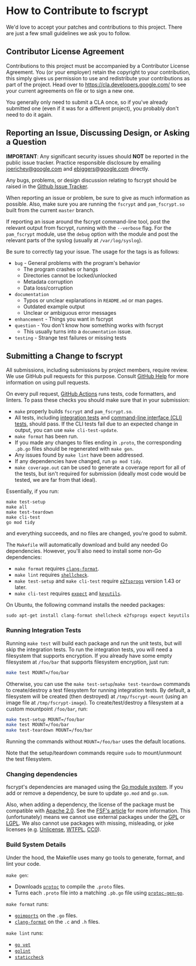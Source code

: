 # How to Contribute to fscrypt

We'd love to accept your patches and contributions to this project. There are
just a few small guidelines we ask you to follow.

## Contributor License Agreement

Contributions to this project must be accompanied by a Contributor License
Agreement. You (or your employer) retain the copyright to your contribution,
this simply gives us permission to use and redistribute your contributions as
part of the project. Head over to <https://cla.developers.google.com/> to see
your current agreements on file or to sign a new one.

You generally only need to submit a CLA once, so if you've already submitted one
(even if it was for a different project), you probably don't need to do it
again.

## Reporting an Issue, Discussing Design, or Asking a Question

__IMPORTANT__: Any significant security issues should __NOT__ be reported in
the public issue tracker. Practice responsible disclosure by emailing
<joerichey@google.com> and <ebiggers@google.com> directly.

Any bugs, problems, or design discussion relating to fscrypt should be raised
in the [Github Issue Tracker](https://github.com/google/fscrypt/issues/new).

When reporting an issue or problem, be sure to give as much information as
possible. Also, make sure you are running the `fscrypt` and `pam_fscrypt.so`
built from the current `master` branch.

If reporting an issue around the fscrypt command-line tool, post the
relevant output from fscrypt, running with the `--verbose` flag. For the
`pam_fscrypt` module, use the `debug` option with the module and post the
relevant parts of the syslog (usually at `/var/log/syslog`).

Be sure to correctly tag your issue. The usage for the tags is as follows:
* `bug` - General problems with the program's behavior
	* The program crashes or hangs
	* Directories cannot be locked/unlocked
	* Metadata corruption
	* Data loss/corruption
* `documentation`
	* Typos or unclear explanations in `README.md` or man pages.
	* Outdated example output
	* Unclear or ambiguous error messages
* `enhancement` - Things you want in fscrypt
* `question` - You don't know how something works with fscrypt
	* This usually turns into a `documentation` issue.
* `testing` - Strange test failures or missing tests

## Submitting a Change to fscrypt

All submissions, including submissions by project members, require review. We
use GitHub pull requests for this purpose. Consult
[GitHub Help](https://help.github.com/articles/about-pull-requests/) for more
information on using pull requests.

On every pull request, [GitHub
Actions](https://github.com/google/fscrypt/actions) runs tests, code formatters,
and linters. To pass these checks you should make sure that in your submission:
- `make` properly builds `fscrypt` and `pam_fscrypt.so`.
- All tests, including [integration tests](#running-integration-tests) and
  [command-line interface (CLI)
  tests](https://github.com/google/fscrypt/blob/master/cli-tests/README.md),
  should pass. If the CLI tests fail due to an expected change in output, you
  can use `make cli-test-update`.
- `make format` has been run.
- If you made any changes to files ending in `.proto`, the corresponding
  `.pb.go` files should be regenerated with `make gen`.
- Any issues found by `make lint` have been addressed.
- If any dependencies have changed, run `go mod tidy`.
- `make coverage.out` can be used to generate a coverage report for all of the
  tests, but isn't required for submission
  (ideally most code would be tested, we are far from that ideal).

Essentially, if you run:
```
make test-setup
make all
make test-teardown
make cli-test
go mod tidy
```
and everything succeeds, and no files are changed, you're good to submit.

The `Makefile` will automatically download and build any needed Go dependencies.
However, you'll also need to install some non-Go dependencies:
  - `make format` requires
    [`clang-format`](https://clang.llvm.org/docs/ClangFormat.html).
  - `make lint` requires [`shellcheck`](https://github.com/koalaman/shellcheck).
  - `make test-setup` and `make cli-test` require
    [`e2fsprogs`](https://en.wikipedia.org/wiki/E2fsprogs) version 1.43 or
    later.
  - `make cli-test` requires [`expect`](https://en.wikipedia.org/wiki/Expect)
    and
    [`keyutils`](https://manpages.debian.org/testing/keyutils/keyctl.1.en.html).

On Ubuntu, the following command installs the needed packages:
```
sudo apt-get install clang-format shellcheck e2fsprogs expect keyutils
```

### Running Integration Tests

Running `make test` will build each package and run the unit tests, but will
skip the integration tests. To run the integration tests, you will need a
filesystem that supports encryption. If you already have some empty filesystem
at `/foo/bar` that supports filesystem encryption, just run:
```bash
make test MOUNT=/foo/bar
```

Otherwise, you can use the `make test-setup`/`make test-teardown` commands to
create/destroy a test filesystem for running integration tests. By default, a
filesystem will be created (then destroyed) at `/tmp/fscrypt-mount` (using an
image file at `/tmp/fscrypt-image`). To create/test/destroy a filesystem at a
custom mountpoint `/foo/bar`, run:
```bash
make test-setup MOUNT=/foo/bar
make test MOUNT=/foo/bar
make test-teardown MOUNT=/foo/bar
```
Running the commands without `MOUNT=/foo/bar` uses the default locations.

Note that the setup/teardown commands require `sudo` to mount/unmount the
test filesystem.

### Changing dependencies

fscrypt's dependencies are managed using the
[Go module system](https://github.com/golang/go/wiki/Modules).
If you add or remove a dependency, be sure to update `go.mod` and `go.sum`.

Also, when adding a dependency, the license of the package must be compatible
with [Apache 2.0](https://www.apache.org/licenses/LICENSE-2.0). See the
[FSF's article](https://www.gnu.org/licenses/license-list.html) for more
information. This (unfortunately) means we cannot use external packages under
the [GPL](https://choosealicense.com/licenses/gpl-3.0) or
[LGPL](https://choosealicense.com/licenses/lgpl-3.0/). We also cannot use
packages with missing, misleading, or joke licenses (e.g.
[Unlicense](http://unlicense.org/), [WTFPL](http://www.wtfpl.net/),
[CC0](https://creativecommons.org/publicdomain/zero/1.0/)).

### Build System Details ###

Under the hood, the Makefile uses many go tools to generate, format, and lint
your code.

`make gen`:
  - Downloads [`protoc`](https://github.com/google/protobuf) to compile the
  `.proto` files.
  - Turns each `.proto` file into a matching `.pb.go` file using
    [`protoc-gen-go`](https://github.com/golang/protobuf/tree/master/protoc-gen-go).

`make format` runs:
  - [`goimports`](https://godoc.org/golang.org/x/tools/cmd/goimports)
    on the `.go` files.
  - [`clang-format`](https://clang.llvm.org/docs/ClangFormat.html)
    on the `.c` and `.h` files.

`make lint` runs:
  - [`go vet`](https://golang.org/cmd/vet/) 
  - [`golint`](https://github.com/golang/lint)
  - [`staticcheck`](https://github.com/dominikh/go-tools/tree/master/cmd/staticcheck)
